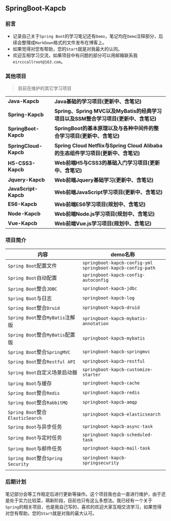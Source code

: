 ## SpringBoot-Kapcb

### 前言

- 记录自己关于`Spring Boot`的学习笔记还有`Demo`，笔记均在`Demo`注释部分，后续会整理成`MarkDown`格式的文件发布在博客上。
- 如果觉得对您有帮助，您的`Start`就是对我最大的认同。
- 欢迎互相学习交流，如果项目中有问题的部分可以用邮箱联系我`eircccallroot@163.com`。

### 其他项目

> 目前在维护的其它学习项目

<table>
    <tr>
        <td><a style="text-decoration: none;" href="https://github.com/Eircc/Java-Kapcb" target="_blank"><strong>Java-Kapcb</strong></a></td>
        <td><a style="text-decoration: none;" href="https://github.com/Eircc/Java-Kapcb" target="_blank"><b>Java基础的学习项目(更新中、含笔记)</b></a></td>
    </tr>
    <tr>
    	<td><a style="text-decoration: none;" href="https://github.com/Eircc/Spring-Kapcb" target="_blank"><strong>Spring-Kapcb</strong></a></td>
        <td><a style="text-decoration: none;" href="https://github.com/Eircc/Spring-Kapcb" target="_blank"><b>Spring、Spring MVC以及MyBatis的经典学习项目以及SSM整合学习项目(更新中、含笔记)</b></a></td>
    </tr>
    <tr>
    	<td><a style="text-decoration: none;" href="https://github.com/Eircc/SpringBoot-Kapcb" target="_blank"><strong>SpringBoot-Kapcb</strong></a></td>
        <td><a style="text-decoration: none;" href="https://github.com/Eircc/SpringBoot-Kapcb" target="_blank"><b>SpringBoot的基本原理以及与各种中间件的整合学习项目(更新中、含笔记)</b></a></td>
    </tr>
    <tr>
    	<td><a style="text-decoration: none;" href="https://github.com/Eircc/SpringCloud-Kapcb" target="_blank"><strong>SpringCloud-Kapcb</strong></a></td>
        <td><a style="text-decoration: none;" href="https://github.com/Eircc/SpringCloud-Kapcb" target="_blank"><b>Spring Cloud Netflix与Spring Cloud Alibaba的生态组件学习项目(更新中、含笔记)</b></a></td>
    </tr>
    <tr>
        <td><a style="text-decoration: none;" href="https://github.com/Eircc/H5-CSS3-Kapcb" target="_blank"><strong>H5-CSS3-Kapcb</strong></a></td>
        <td><a style="text-decoration: none;" href="https://github.com/Eircc/H5-CSS3-Kapcb" target="_blank"><b>Web前端H5与CSS3的基础入门学习项目(更新中、含笔记)</b></a></td>
    </tr>
    <tr>
    	<td><a style="text-decoration: none;" href="#" target="_blank"><strong>Jquery-Kapcb</strong></a></td>
        <td><a style="text-decoration: none;" href="#" target="_blank"><strong>Web前端Jquery基础学习(更新中、含笔记)</strong></a></td>
    </tr>
    <tr>
    	<td><a style="text-decoration: none;" href="https://github.com/Eircc/JavaScript-Kapcb" target="_blank"><strong>JavaScript-Kapcb</strong></a></td>
        <td><a style="text-decoration: none;" href="https://github.com/Eircc/JavaScript-Kapcb" target="_blank"><b>Web前端JavaScript学习项目(更新中、含笔记)</b></a></td>
    </tr>
     <tr>
    	<td><a style="text-decoration: none;" href="#" target="_blank"><strong>ES6-Kapcb</strong></a></td>
        <td><a style="text-decoration: none;" href="#" target="_nlank"><strong>Web前端ES6学习项目(规划中、含笔记)</strong></a></td>
    </tr>
    <tr>
    	<td><a style="text-decoration: none;" href="#" target="_blank"><strong>Node-Kapcb</strong></a></td>
        <td><a style="text-decoration: none;" href="#" target="_nlank"><strong>Web前端Node.js学习项目(规划中、含笔记)</strong></a></td>
    </tr>
    <tr>
    	<td><a style="text-decoration: none;" href="#" target="_blank"><strong>Vue-Kapcb</strong></a></td>
        <td><a style="text-decoration: none;" href="#" target="_blank"><strong>Web前端Vue.js学习项目(规划中、含笔记)</strong></a></td>
    </tr>
</table>



### 项目简介

| 内容                               | demo名称                                                     |
| ---------------------------------- | ------------------------------------------------------------ |
| `Spring Boot`配置文件              | `springboot-kapcb-config-yml`<br/>`springboot-kapcb-config-path` |
| `Spring Boot`自动配置              | `springboot-kapcb-config-autoconfig`                         |
| `Spring Boot`整合`JDBC`            | `springboot-kapcb-jdbc`                                      |
| `Spring Boot`与日志                | `springboot-kapcb-log`                                       |
| `Spring Boot`整合`Druid`           | `springboot-kapcb-druid`                                     |
| `Spring Boot`整合`MyBatis`注解版   | `springboot-kapcb-mybatis-annotation`                        |
| `Spring Boot`整合`MyBatis`配置版   | `springboot-kapcb-mybatis`                                   |
| `Spring Boot`整合`SpringMVC`       | `springboot-kapcb-springmvc`                                 |
| `Spring Boot`整合`Restful API`     | `springboot-kapcb-restful`                                   |
| `Spring Boot`自定义场景启动器      | `springboot-kapcb-customize-starter`                         |
| `Spring Boot`与缓存                | `springboot-kapcb-cache`                                     |
| `Spring Boot`整合`Redis`           | `springboot-kapcb-redis`                                     |
| `Spring Boot`整合`RabbitMQ`        | `springboot-kapcb-amqp`                                      |
| `Spring Boot`整合`ElasticSearch`   | `springboot-kapcb-elasticsearch`                             |
| `Spring Boot`与异步任务            | `springboot-kapcb-async-task`                                |
| `Spring Boot`与定时任务            | `springboot-kapcb-scheduled-task`                            |
| `Spring Boot`与邮件任务            | `springboot-kapcb-mail-task`                                 |
| `Spring Boot`整合`Spring Security` | `springboot-kapcb-springsecurity`                            |
|                                    |                                                              |



### 后期计划

笔记部分会等工作稳定后进行更新等操作。这个项目我也会一直进行维护，由于还是处于实力比较菜，萌新阶段，目前也只有这么多想法。我已经有一个关于`Spring`的相关项目，也是我自己写的，喜欢的欢迎大家互相交流学习，如果觉得对您有帮助，您的`Start`就是对我的最大认可。
